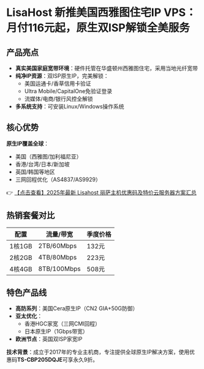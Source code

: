 # LisaHost 新推美国西雅图住宅IP VPS：月付116元起，原生双ISP解锁全美服务

## 产品亮点
- **真实美国家庭宽带环境**：硬件托管在华盛顿州西雅图住宅，采用当地光纤宽带
- **纯净IP资源**：双ISP原生IP，完美解锁：
  - 美国运通卡/香草信用卡验证
  - Ultra Mobile/CapitalOne免验证登录
  - 流媒体/电商/银行风控全解锁
- **多系统支持**：可安装Linux/Windows操作系统

## 核心优势
**原生IP覆盖全球**：
- 美国（西雅图/加利福尼亚）
- 香港/台湾/日本/新加坡
- 英国/韩国等地区
- 三网回程优化（AS4837/AS9929）

👉 [【点击查看】2025年最新 Lisahost 丽萨主机优惠码及特价云服务器方案汇总](https://bit.ly/lisazhuji)

## 热销套餐对比

| 配置       | 流量/带宽      | 季度价格   |
|------------|----------------|------------|
| 1核1GB     | 2TB/60Mbps     | 132元      |
| 2核2GB     | 4TB/80Mbps     | 223元      |
| 4核4GB     | 8TB/100Mbps    | 508元      |

## 特色产品线
- **高防系列**：美国Cera原生IP（CN2 GIA+50G防御）
- **亚太优化**：
  - 香港HGC家宽（三网CMI回程）
  - 日本原生IP（1Gbps带宽）
- **欧洲节点**：英国双ISP家宽IP

**技术背景**：成立于2017年的专业主机商，专注提供全球原生IP解决方案，使用优惠码**TS-CBP205DQJE**可享永久9折。